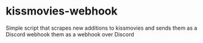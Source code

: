 # kissmovies-webhook
 Simple script that scrapes new additions to kissmovies and sends them as a Discord webhook them as a webhook over Discord
